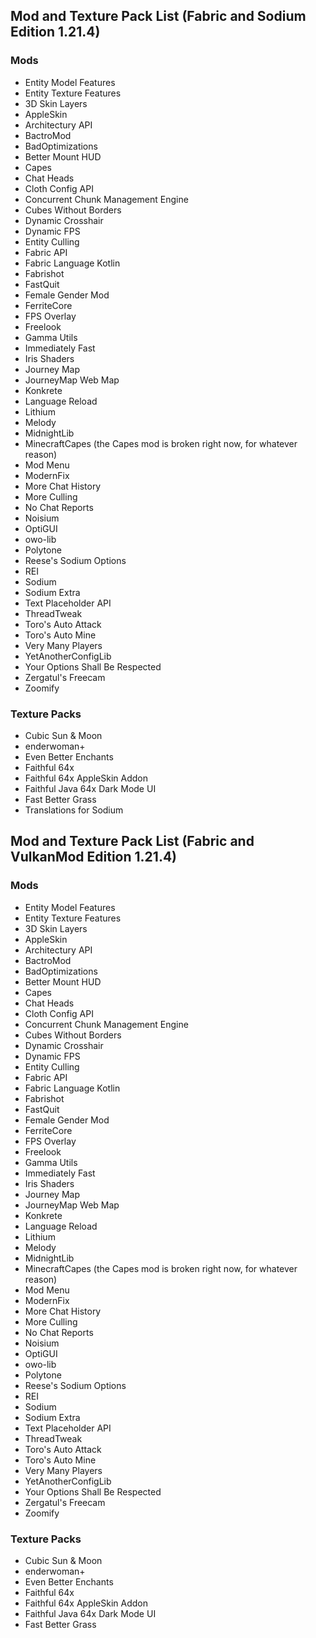 ## Mod and Texture Pack List (Fabric and Sodium Edition 1.21.4)

### Mods
- Entity Model Features
- Entity Texture Features
- 3D Skin Layers
- AppleSkin
- Architectury API
- BactroMod
- BadOptimizations
- Better Mount HUD
- Capes
- Chat Heads
- Cloth Config API
- Concurrent Chunk Management Engine
- Cubes Without Borders
- Dynamic Crosshair
- Dynamic FPS
- Entity Culling
- Fabric API
- Fabric Language Kotlin
- Fabrishot
- FastQuit
- Female Gender Mod
- FerriteCore
- FPS Overlay
- Freelook
- Gamma Utils
- Immediately Fast
- Iris Shaders
- Journey Map
- JourneyMap Web Map
- Konkrete
- Language Reload
- Lithium
- Melody
- MidnightLib
- MinecraftCapes (the Capes mod is broken right now, for whatever reason)
- Mod Menu
- ModernFix
- More Chat History
- More Culling
- No Chat Reports
- Noisium
- OptiGUI
- owo-lib
- Polytone
- Reese's Sodium Options
- REI
- Sodium
- Sodium Extra
- Text Placeholder API
- ThreadTweak
- Toro's Auto Attack
- Toro's Auto Mine
- Very Many Players
- YetAnotherConfigLib
- Your Options Shall Be Respected
- Zergatul's Freecam
- Zoomify

### Texture Packs
- Cubic Sun & Moon
- enderwoman+
- Even Better Enchants
- Faithful 64x
- Faithful 64x AppleSkin Addon
- Faithful Java 64x Dark Mode UI
- Fast Better Grass
- Translations for Sodium



## Mod and Texture Pack List (Fabric and VulkanMod Edition 1.21.4)

### Mods
- Entity Model Features
- Entity Texture Features
- 3D Skin Layers
- AppleSkin
- Architectury API
- BactroMod
- BadOptimizations
- Better Mount HUD
- Capes
- Chat Heads
- Cloth Config API
- Concurrent Chunk Management Engine
- Cubes Without Borders
- Dynamic Crosshair
- Dynamic FPS
- Entity Culling
- Fabric API
- Fabric Language Kotlin
- Fabrishot
- FastQuit
- Female Gender Mod
- FerriteCore
- FPS Overlay
- Freelook
- Gamma Utils
- Immediately Fast
- Iris Shaders
- Journey Map
- JourneyMap Web Map
- Konkrete
- Language Reload
- Lithium
- Melody
- MidnightLib
- MinecraftCapes (the Capes mod is broken right now, for whatever reason)
- Mod Menu
- ModernFix
- More Chat History
- More Culling
- No Chat Reports
- Noisium
- OptiGUI
- owo-lib
- Polytone
- Reese's Sodium Options
- REI
- Sodium
- Sodium Extra
- Text Placeholder API
- ThreadTweak
- Toro's Auto Attack
- Toro's Auto Mine
- Very Many Players
- YetAnotherConfigLib
- Your Options Shall Be Respected
- Zergatul's Freecam
- Zoomify

### Texture Packs
- Cubic Sun & Moon
- enderwoman+
- Even Better Enchants
- Faithful 64x
- Faithful 64x AppleSkin Addon
- Faithful Java 64x Dark Mode UI
- Fast Better Grass
